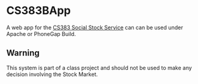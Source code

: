 CS383BApp
=========

A web app for the [CS383 Social Stock Service](https://github.com/otternq/CS383B) can can be used under Apache or PhoneGap Build.

Warning
-------
This system is part of a class project and should not be used to make any decision involving the Stock Market.